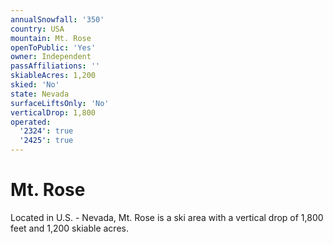 ```yaml
---
annualSnowfall: '350'
country: USA
mountain: Mt. Rose
openToPublic: 'Yes'
owner: Independent
passAffiliations: ''
skiableAcres: 1,200
skied: 'No'
state: Nevada
surfaceLiftsOnly: 'No'
verticalDrop: 1,800
operated:
  '2324': true
  '2425': true
---
```



# Mt. Rose

Located in U.S. - Nevada, Mt. Rose is a ski area with a vertical drop of 1,800 feet and 1,200 skiable acres.

